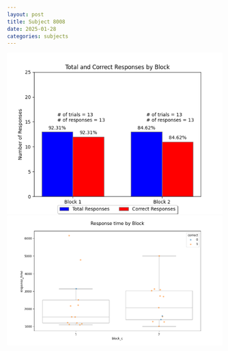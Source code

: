 ```yaml
---
layout: post
title: Subject 8008
date: 2025-01-28
categories: subjects
---
```


![](data/8008/run-24/8008_ATS_responses.png)
![](data/8008/run-24/8008_ATS_rt.png)
